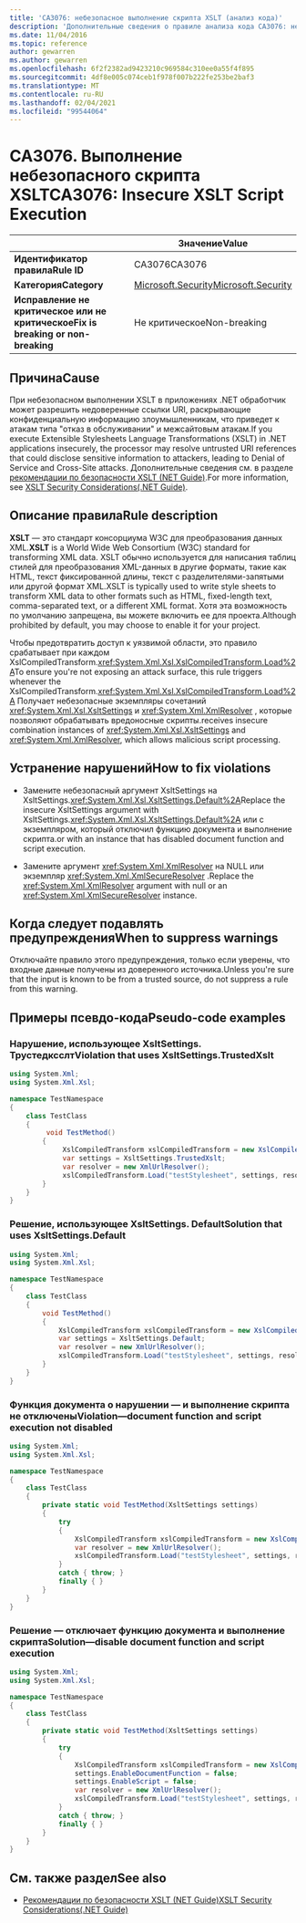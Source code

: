 ```yaml
---
title: 'CA3076: небезопасное выполнение скрипта XSLT (анализ кода)'
description: 'Дополнительные сведения о правиле анализа кода CA3076: небезопасное выполнение скрипта XSLT'
ms.date: 11/04/2016
ms.topic: reference
author: gewarren
ms.author: gewarren
ms.openlocfilehash: 6f2f2382ad9423210c969584c310ee0a55f4f895
ms.sourcegitcommit: 4df8e005c074ceb1f978f007b222fe253be2baf3
ms.translationtype: MT
ms.contentlocale: ru-RU
ms.lasthandoff: 02/04/2021
ms.locfileid: "99544064"
---
```

# <a name="ca3076-insecure-xslt-script-execution"></a><span data-ttu-id="2dcd8-103">CA3076. Выполнение небезопасного скрипта XSLT</span><span class="sxs-lookup"><span data-stu-id="2dcd8-103">CA3076: Insecure XSLT Script Execution</span></span>

| | <span data-ttu-id="2dcd8-104">Значение</span><span class="sxs-lookup"><span data-stu-id="2dcd8-104">Value</span></span> |
|-|-|
| <span data-ttu-id="2dcd8-105">**Идентификатор правила**</span><span class="sxs-lookup"><span data-stu-id="2dcd8-105">**Rule ID**</span></span> |<span data-ttu-id="2dcd8-106">CA3076</span><span class="sxs-lookup"><span data-stu-id="2dcd8-106">CA3076</span></span>|
| <span data-ttu-id="2dcd8-107">**Категория**</span><span class="sxs-lookup"><span data-stu-id="2dcd8-107">**Category**</span></span> |[<span data-ttu-id="2dcd8-108">Microsoft.Security</span><span class="sxs-lookup"><span data-stu-id="2dcd8-108">Microsoft.Security</span></span>](security-warnings.md)|
| <span data-ttu-id="2dcd8-109">**Исправление не критическое или не критическое**</span><span class="sxs-lookup"><span data-stu-id="2dcd8-109">**Fix is breaking or non-breaking**</span></span> |<span data-ttu-id="2dcd8-110">Не критическое</span><span class="sxs-lookup"><span data-stu-id="2dcd8-110">Non-breaking</span></span>|

## <a name="cause"></a><span data-ttu-id="2dcd8-111">Причина</span><span class="sxs-lookup"><span data-stu-id="2dcd8-111">Cause</span></span>

<span data-ttu-id="2dcd8-112">При небезопасном выполнении XSLT в приложениях .NET обработчик может разрешить недоверенные ссылки URI, раскрывающие конфиденциальную информацию злоумышленникам, что приведет к атакам типа "отказ в обслуживании" и межсайтовым атакам.</span><span class="sxs-lookup"><span data-stu-id="2dcd8-112">If you execute Extensible Stylesheets Language Transformations (XSLT) in .NET applications insecurely, the processor may resolve untrusted URI references that could disclose sensitive information to attackers, leading to Denial of Service and Cross-Site attacks.</span></span> <span data-ttu-id="2dcd8-113">Дополнительные сведения см. в разделе [рекомендации по безопасности XSLT (NET Guide)](../../../standard/data/xml/xslt-security-considerations.md).</span><span class="sxs-lookup"><span data-stu-id="2dcd8-113">For more information, see [XSLT Security Considerations(.NET Guide)](../../../standard/data/xml/xslt-security-considerations.md).</span></span>

## <a name="rule-description"></a><span data-ttu-id="2dcd8-114">Описание правила</span><span class="sxs-lookup"><span data-stu-id="2dcd8-114">Rule description</span></span>

<span data-ttu-id="2dcd8-115">**XSLT** — это стандарт консорциума W3C для преобразования данных XML.</span><span class="sxs-lookup"><span data-stu-id="2dcd8-115">**XSLT** is a World Wide Web Consortium (W3C) standard for transforming XML data.</span></span> <span data-ttu-id="2dcd8-116">XSLT обычно используется для написания таблиц стилей для преобразования XML-данных в другие форматы, такие как HTML, текст фиксированной длины, текст с разделителями-запятыми или другой формат XML.</span><span class="sxs-lookup"><span data-stu-id="2dcd8-116">XSLT is typically used to write style sheets to transform XML data to other formats such as HTML, fixed-length text, comma-separated text, or a different XML format.</span></span> <span data-ttu-id="2dcd8-117">Хотя эта возможность по умолчанию запрещена, вы можете включить ее для проекта.</span><span class="sxs-lookup"><span data-stu-id="2dcd8-117">Although prohibited by default, you may choose to enable it for your project.</span></span>

<span data-ttu-id="2dcd8-118">Чтобы предотвратить доступ к уязвимой области, это правило срабатывает при каждом XslCompiledTransform.<xref:System.Xml.Xsl.XslCompiledTransform.Load%2A></span><span class="sxs-lookup"><span data-stu-id="2dcd8-118">To ensure you're not exposing an attack surface, this rule triggers whenever the XslCompiledTransform.<xref:System.Xml.Xsl.XslCompiledTransform.Load%2A></span></span> <span data-ttu-id="2dcd8-119">Получает небезопасные экземпляры сочетаний <xref:System.Xml.Xsl.XsltSettings> и <xref:System.Xml.XmlResolver> , которые позволяют обрабатывать вредоносные скрипты.</span><span class="sxs-lookup"><span data-stu-id="2dcd8-119">receives insecure combination instances of <xref:System.Xml.Xsl.XsltSettings> and <xref:System.Xml.XmlResolver>, which allows malicious script processing.</span></span>

## <a name="how-to-fix-violations"></a><span data-ttu-id="2dcd8-120">Устранение нарушений</span><span class="sxs-lookup"><span data-stu-id="2dcd8-120">How to fix violations</span></span>

- <span data-ttu-id="2dcd8-121">Замените небезопасный аргумент XsltSettings на XsltSettings.<xref:System.Xml.Xsl.XsltSettings.Default%2A></span><span class="sxs-lookup"><span data-stu-id="2dcd8-121">Replace the insecure XsltSettings argument with XsltSettings.<xref:System.Xml.Xsl.XsltSettings.Default%2A></span></span> <span data-ttu-id="2dcd8-122">или с экземпляром, который отключил функцию документа и выполнение скрипта.</span><span class="sxs-lookup"><span data-stu-id="2dcd8-122">or with an instance that has disabled document function and script execution.</span></span>

- <span data-ttu-id="2dcd8-123">Замените аргумент <xref:System.Xml.XmlResolver> на NULL или экземпляр <xref:System.Xml.XmlSecureResolver> .</span><span class="sxs-lookup"><span data-stu-id="2dcd8-123">Replace the <xref:System.Xml.XmlResolver> argument with null or an <xref:System.Xml.XmlSecureResolver> instance.</span></span>

## <a name="when-to-suppress-warnings"></a><span data-ttu-id="2dcd8-124">Когда следует подавлять предупреждения</span><span class="sxs-lookup"><span data-stu-id="2dcd8-124">When to suppress warnings</span></span>

<span data-ttu-id="2dcd8-125">Отключайте правило этого предупреждения, только если уверены, что входные данные получены из доверенного источника.</span><span class="sxs-lookup"><span data-stu-id="2dcd8-125">Unless you're sure that the input is known to be from a trusted source, do not suppress a rule from this warning.</span></span>

## <a name="pseudo-code-examples"></a><span data-ttu-id="2dcd8-126">Примеры псевдо-кода</span><span class="sxs-lookup"><span data-stu-id="2dcd8-126">Pseudo-code examples</span></span>

### <a name="violation-that-uses-xsltsettingstrustedxslt"></a><span data-ttu-id="2dcd8-127">Нарушение, использующее XsltSettings. Трустедксслт</span><span class="sxs-lookup"><span data-stu-id="2dcd8-127">Violation that uses XsltSettings.TrustedXslt</span></span>

```csharp
using System.Xml;
using System.Xml.Xsl;

namespace TestNamespace
{
    class TestClass
    {
         void TestMethod()
        {
             XslCompiledTransform xslCompiledTransform = new XslCompiledTransform();
             var settings = XsltSettings.TrustedXslt;
             var resolver = new XmlUrlResolver();
             xslCompiledTransform.Load("testStylesheet", settings, resolver); // warn
        }
    }
}
```

### <a name="solution-that-uses-xsltsettingsdefault"></a><span data-ttu-id="2dcd8-128">Решение, использующее XsltSettings. Default</span><span class="sxs-lookup"><span data-stu-id="2dcd8-128">Solution that uses XsltSettings.Default</span></span>

```csharp
using System.Xml;
using System.Xml.Xsl;

namespace TestNamespace
{
    class TestClass
    {
        void TestMethod()
        {
            XslCompiledTransform xslCompiledTransform = new XslCompiledTransform();
            var settings = XsltSettings.Default;
            var resolver = new XmlUrlResolver();
            xslCompiledTransform.Load("testStylesheet", settings, resolver);
        }
    }
}
```

### <a name="violationmdashdocument-function-and-script-execution-not-disabled"></a><span data-ttu-id="2dcd8-129">Функция документа о нарушении &mdash; и выполнение скрипта не отключены</span><span class="sxs-lookup"><span data-stu-id="2dcd8-129">Violation&mdash;document function and script execution not disabled</span></span>

```csharp
using System.Xml;
using System.Xml.Xsl;

namespace TestNamespace
{
    class TestClass
    {
        private static void TestMethod(XsltSettings settings)
        {
            try
            {
                XslCompiledTransform xslCompiledTransform = new XslCompiledTransform();
                var resolver = new XmlUrlResolver();
                xslCompiledTransform.Load("testStylesheet", settings, resolver); // warn
            }
            catch { throw; }
            finally { }
        }
    }
}
```

### <a name="solutionmdashdisable-document-function-and-script-execution"></a><span data-ttu-id="2dcd8-130">Решение &mdash; отключает функцию документа и выполнение скрипта</span><span class="sxs-lookup"><span data-stu-id="2dcd8-130">Solution&mdash;disable document function and script execution</span></span>

```csharp
using System.Xml;
using System.Xml.Xsl;

namespace TestNamespace
{
    class TestClass
    {
        private static void TestMethod(XsltSettings settings)
        {
            try
            {
                XslCompiledTransform xslCompiledTransform = new XslCompiledTransform();
                settings.EnableDocumentFunction = false;
                settings.EnableScript = false;
                var resolver = new XmlUrlResolver();
                xslCompiledTransform.Load("testStylesheet", settings, resolver);
            }
            catch { throw; }
            finally { }
        }
    }
}
```

## <a name="see-also"></a><span data-ttu-id="2dcd8-131">См. также раздел</span><span class="sxs-lookup"><span data-stu-id="2dcd8-131">See also</span></span>

- [<span data-ttu-id="2dcd8-132">Рекомендации по безопасности XSLT (NET Guide)</span><span class="sxs-lookup"><span data-stu-id="2dcd8-132">XSLT Security Considerations(.NET Guide)</span></span>](../../../standard/data/xml/xslt-security-considerations.md)
